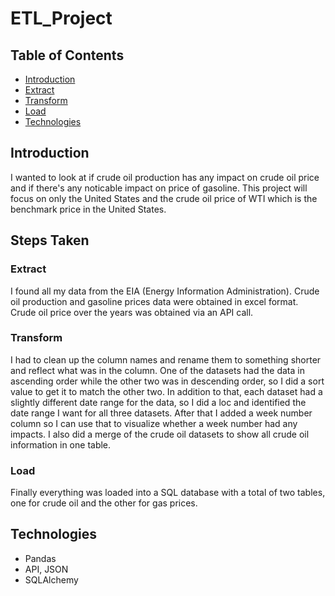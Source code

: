 # ETL_Project

## Table of Contents
* [Introduction](#introduction)
* [Extract](#extract)
* [Transform](#transform)
* [Load](#load)
* [Technologies](#technologies)

## Introduction
I wanted to look at if crude oil production has any impact on crude oil price and if there's any noticable impact on price of gasoline. This project will focus on only the United States and the crude oil price of WTI which is the benchmark price in the United States. 

## Steps Taken 
### Extract
I found all my data from the EIA (Energy Information Administration). Crude oil production and gasoline prices data were obtained in excel format. Crude oil price over the years was obtained via an API call.

### Transform
I had to clean up the column names and rename them to something shorter and reflect what was in the column. One of the datasets had the data in ascending order while the other two was in descending order, so I did a sort value to get it to match the other two. In addition to that, each dataset had a slightly different date range for the data, so I did a loc and identified the date range I want for all three datasets. After that I added a week number column so I can use that to visualize whether a week number had any impacts. I also did a merge of the crude oil datasets to show all crude oil information in one table.

### Load 
Finally everything was loaded into a SQL database with a total of two tables, one for crude oil and the other for gas prices. 

## Technologies
* Pandas
* API, JSON
* SQLAlchemy